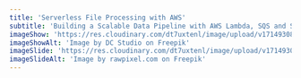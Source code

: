 ```yaml
---
title: 'Serverless File Processing with AWS'
subtitle: 'Building a Scalable Data Pipeline with AWS Lambda, SQS and SNS'
imageShow: 'https://res.cloudinary.com/dt7uxtenl/image/upload/v1714930891/articles/serverless-file-processing/serverless-file-processing-2_h8ia3z.jpg'
imageShowAlt: 'Image by DC Studio on Freepik'
imageSlide: 'https://res.cloudinary.com/dt7uxtenl/image/upload/v1714930790/articles/serverless-file-processing/serverless-file-processing-1_iw3ydv.jpg'
imageSlideAlt: 'Image by rawpixel.com on Freepik'
---
```

